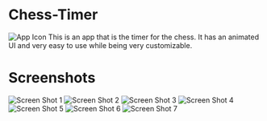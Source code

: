 # Chess-Timer
![App Icon](https://github.com/Aries-Sciences-LLC/Chess-Timer/blob/master/iOS%20icons%20(App%20Icon)/App%20Icon.png)
This is an app that is the timer for the chess. It has an animated UI and very easy to use while being very customizable.

# Screenshots
![Screen Shot 1](https://github.com/Aries-Sciences-LLC/Chess-Timer/blob/master/ScreenShots/Simulator%20Screen%20Shot%20-%20iPhone%20X%20-%202018-06-01%20at%2022.31.27.png)
![Screen Shot 2](https://github.com/Aries-Sciences-LLC/Chess-Timer/blob/master/ScreenShots/Simulator%20Screen%20Shot%20-%20iPhone%20X%20-%202018-06-01%20at%2022.31.35.png)
![Screen Shot 3](https://github.com/Aries-Sciences-LLC/Chess-Timer/blob/master/ScreenShots/Simulator%20Screen%20Shot%20-%20iPhone%20X%20-%202018-06-01%20at%2022.32.26.png)
![Screen Shot 4](https://github.com/Aries-Sciences-LLC/Chess-Timer/blob/master/ScreenShots/Simulator%20Screen%20Shot%20-%20iPhone%20X%20-%202018-06-01%20at%2022.32.46.png)
![Screen Shot 5](https://github.com/Aries-Sciences-LLC/Chess-Timer/blob/master/ScreenShots/Simulator%20Screen%20Shot%20-%20iPhone%20X%20-%202018-06-01%20at%2022.32.52.png)
![Screen Shot 6](https://github.com/Aries-Sciences-LLC/Chess-Timer/blob/master/ScreenShots/Simulator%20Screen%20Shot%20-%20iPhone%20X%20-%202018-06-01%20at%2022.33.02.png)
![Screen Shot 7](https://github.com/Aries-Sciences-LLC/Chess-Timer/blob/master/ScreenShots/Simulator%20Screen%20Shot%20-%20iPhone%20X%20-%202018-06-01%20at%2022.35.36.png)
